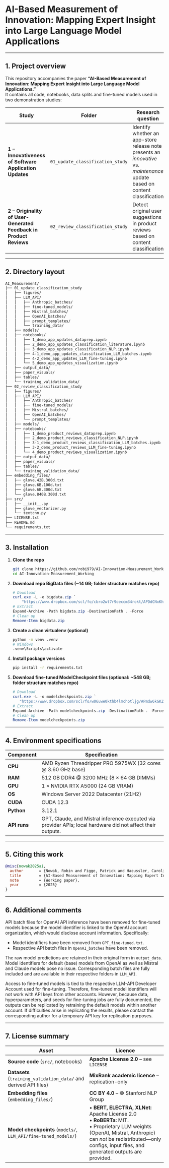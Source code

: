 # AI-Based Measurement of Innovation: Mapping Expert Insight into Large Language Model Applications

---

## 1. Project overview
This repository accompanies the paper **“AI-Based Measurement of Innovation: Mapping Expert Insight into Large Language Model Applications.”**  
It contains all code, notebooks, data splits and fine-tuned models used in two demonstration studies:

| Study | Folder | Research question | Data source | Task type |
|-------|--------|-------------------|-------------|-----------|
| **1 – Innovativeness of Software Application Updates** | `01_update_classification_study` | Identify whether an app-store release note presents an *innovative* vs. *maintenance* update based on content classification | 4 000 manually-labelled Apple App Store update release notes| **single-label** (7 labels) |
| **2 – Originality of User-Generated Feedback in Product Reviews** | `02_review_classification_study` | Detect original user suggestions in product reviews based on content classification | 4 000 manually-labelled Apple App Store app reviews | **multi-label** (9 labels) |


---

## 2. Directory layout
```bash
AI_Measurement/
├── 01_update_classification_study
│   ├── figures/
│   ├── LLM_API/
│   │   ├── Anthropic_batches/
│   │   ├── fine-tuned_models/
│   │   ├── Mistral_batches/
│   │   ├── OpenAI_batches/
│   │   ├── prompt_templates/
│   │   └── training_data/
│   ├── models/
│   ├── notebooks/
│   │   ├── 1_demo_app_updates_dataprep.ipynb
│   │   ├── 2_demo_app_updates_classification_literature.ipynb
│   │   ├── 3_demo_app_updates_classification_NLP.ipynb
│   │   ├── 4-1_demo_app_updates_classification_LLM_batches.ipynb
│   │   ├── 4-2_demo_app_updates_LLM_fine-tuning.ipynb
│   │   └── 5_demo_app_updates_visualization.ipynb
│   ├── output_data/
│   ├── paper_visuals/
│   ├── tables/
│   └── training_validation_data/
├── 02_review_classification_study
│   ├── figures/
│   ├── LLM_API/
│   │   ├── Anthropic_batches/
│   │   ├── fine-tuned_models/
│   │   ├── Mistral_batches/
│   │   ├── OpenAI_batches/
│   │   └── prompt_templates/
│   ├── models/
│   ├── notebooks/
│   │   ├── 1_demo_product_reviews_dataprep.ipynb
│   │   ├── 2_demo_product_reviews_classification_NLP.ipynb
│   │   ├── 3-1_demo_product_reviews_classification_LLM_batches.ipynb
│   │   ├── 3-2_demo_product_reviews_LLM_fine-tuning.ipynb
│   │   └── 4_demo_product_reviews_visualization.ipynb
│   ├── output_data/
│   ├── paper_visuals/
│   ├── tables/
│   └── training_validation_data/
├── embedding_files/
│   ├── glove.42B.300d.txt
│   ├── glove.6B.100d.txt
│   ├── glove.6B.300d.txt
│   └── glove.840B.300d.txt
├── src/
│   ├── __init__.py
│   ├── glove_vectorizer.py
│   └── textcnn.py
├── LICENSE.txt
├── README.md
└── requirements.txt
```
---
## 3. Installation

1. **Clone the repo**
    ```bash
    git clone https://github.com/robi979/AI-Innovation-Measurement_Working.git
    cd AI-Innovation-Measurement_Working
    ```
2. **Download repo BigData files (~14 GB; folder structure matches repo)**
   ```powershell
   # Download
   curl.exe -L -o bigdata.zip `
       "https://www.dropbox.com/scl/fo/cbro2wt7r9oeccm34rokt/APDdCNxKhlyd6RZUy3_liag?rlkey=6msm4jopkj3pfx1wn2uya9naz&dl=1"
   # Extract
   Expand-Archive -Path bigdata.zip -DestinationPath . -Force
   # Clean up
   Remove-Item bigdata.zip
   ```
3. **Create a clean virtualenv (optional)**
    ```bash
    python -m venv .venv
    # Windows
    .venv\Scripts\activate
    ```
4. **Install package versions**
    ```bash
    pip install -r requirements.txt
    ```
5. **Download fine-tuned ModelCheckpoint files (optional: ~548 GB; folder structure matches repo)**
   ```powershell
   # Download
   curl.exe -L -o modelcheckpoints.zip `
      "https://www.dropbox.com/scl/fo/w06uwe0kthb4lmchotljg/APmdw6kGKZGU9Ew0CrQ5xtU?rlkey=2sqqipvea3plzc8h33znvwx8g&dl=1"
   # Extract
   Expand-Archive -Path modelcheckpoints.zip -DestinationPath . -Force
   # Clean up
   Remove-Item modelcheckpoints.zip
   ```

---

## 4. Environment specifications
| Component | Specification |
|-----------|--------------|
| **CPU**   | AMD Ryzen Threadripper PRO 5975WX (32 cores @ 3.60 GHz base) |
| **RAM**   | 512 GB DDR4 @ 3200 MHz (8 × 64 GB DIMMs) |
| **GPU**   | 1 × NVIDIA RTX A5000 (24 GB VRAM) |
| **OS**    | Windows Server 2022 Datacenter (21H2) |
| **CUDA**  | CUDA 12.3 |
| **Python** | 3.12.1 |
| **API runs** | GPT, Claude, and Mistral inference executed via provider APIs; local hardware did not affect their outputs. |

---

## 5. Citing this work
```bibtex
@misc{nowak2025ai,
  author       = {Nowak, Robin and Figge, Patrick and Haeussler, Carolin},
  title        = {AI-Based Measurement of Innovation: Mapping Expert Insight into Large Language Model Applications},
  note         = {Working paper},
  year         = {2025}
}
```

---

## 6. Additional comments
API batch files for OpenAI API inference have been removed for fine-tuned models because the model identifier is linked to the OpenAI account organization, which would disclose account information. Specifically:
* Model identifiers have been removed from `GPT_fine-tuned.txt`.
* Respective API batch files in `OpenAI_batches` have been removed.

The raw model predictions are retained in their original form in `output_data`.
Model identifiers for default (base) models from OpenAI as well as Mistral and Claude models pose no issue. 
Corresponding batch files are fully included and are available in their respective folders in `LLM_API`.

Access to fine-tuned models is tied to the respective LLM-API Developer Account used for fine-tuning. Therefore, fine-tuned model identifiers will not work with API keys from other accounts. 
However, because data, hyperparameters, and seeds for fine-tuning jobs are fully documented, the outputs can be replicated by retraining the default models within another account. If difficulties arise in replicating the results, please contact the corresponding author for a temporary API key for replication purposes.

---

## 7. License summary

| Asset | Licence |
|-------|---------|
| **Source code** (`src/`, notebooks) | **Apache License 2.0** – see `LICENSE`|
| **Datasets** (`training_validation_data/` and derived API files) | **MixRank academic licence** – replication-only|
| **Embedding files** (`embedding_files/`) | **CC BY 4.0** – © Stanford NLP Group |
| **Model checkpoints** (`models/`, `LLM_API/fine-tuned_models/`) | • **BERT, ELECTRA, XLNet:** Apache License 2.0 <br>• **RoBERTa:** MIT. <br>• Proprietary LLM weights (OpenAI, Mistral, Anthropic) can *not* be redistributed—only configs, input files, and generated outputs are provided. |
